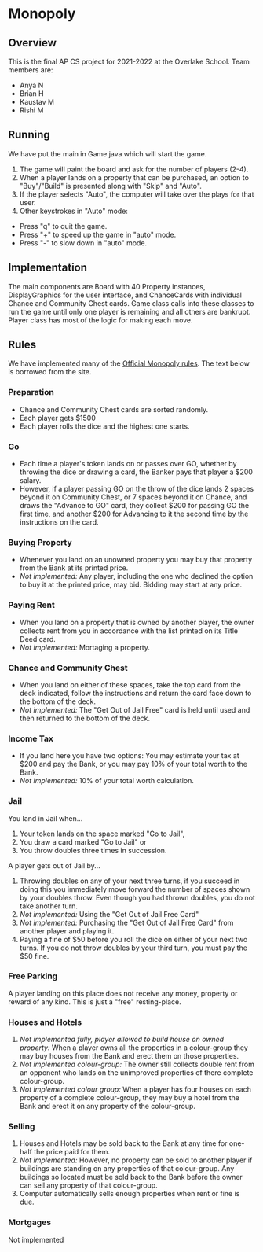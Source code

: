 # Monopoly

## Overview

This is the final AP CS project for 2021-2022 at the Overlake School. Team members are:
- Anya N
- Brian H
- Kaustav M
- Rishi M

## Running

We have put the main in Game.java which will start the game.
1. The game will paint the board and ask for the number of players (2-4).
2. When a player lands on a property that can be purchased, an option to "Buy"/"Build" is presented along with "Skip" and "Auto".
3. If the player selects "Auto", the computer will take over the plays for that user.
4. Other keystrokes in "Auto" mode:
  - Press "q" to quit the game.
  - Press "+" to speed up the game in "auto" mode.
  - Press "-" to slow down in "auto" mode.

## Implementation

The main components are Board with 40 Property instances, DisplayGraphics for the user interface, and ChanceCards with individual Chance and Community Chest cards. Game class calls into these classes to run the game until only one player is remaining and all others are bankrupt. Player class has most of the logic for making each move.

## Rules

We have implemented many of the [Official Monopoly rules](https://www.officialgamerules.org/monopoly). The text below is borrowed from the site.

### Preparation

- Chance and Community Chest cards are sorted randomly.
- Each player gets $1500
- Each player rolls the dice and the highest one starts.

### Go

- Each time a player's token lands on or passes over GO, whether by throwing the dice or drawing a card, the Banker pays that player a $200 salary.
- However, if a player passing GO on the throw of the dice lands 2 spaces beyond it on Community Chest, or 7 spaces beyond it on Chance, and draws the "Advance to GO" card, they collect $200 for passing GO the first time, and another $200 for Advancing to it the second time by the instructions on the card.

### Buying Property

- Whenever you land on an unowned property you may buy that property from the Bank at its printed price.
- *Not implemented:* Any player, including the one who declined the option to buy it at the printed price, may bid. Bidding may start at any price.

### Paying Rent

- When you land on a property that is owned by another player, the owner collects rent from you in accordance with the list printed on its Title Deed card.
- *Not implemented:* Mortaging a property.

### Chance and Community Chest

- When you land on either of these spaces, take the top card from the deck indicated, follow the instructions and return the card face down to the bottom of the deck. 
- *Not implemented:* The "Get Out of Jail Free" card is held until used and then returned to the bottom of the deck.

### Income Tax

- If you land here you have two options: You may estimate your tax at $200 and pay the Bank, or you may pay 10% of your total worth to the Bank.
- *Not implemented:* 10% of your total worth calculation.

### Jail

You land in Jail when...
1. Your token lands on the space marked "Go to Jail",
2. You draw a card marked "Go to Jail" or
3. You throw doubles three times in succession.

A player gets out of Jail by...
1. Throwing doubles on any of your next three turns, if you succeed in doing this you immediately move forward the number of spaces shown by your doubles throw. Even though you had thrown doubles, you do not take another turn.
2. *Not implemented:* Using the "Get Out of Jail Free Card"
3. *Not implemented:* Purchasing the "Get Out of Jail Free Card" from another player and playing it.
4. Paying a fine of $50 before you roll the dice on either of your next two turns. If you do not throw doubles by your third turn, you must pay the $50 fine. 

### Free Parking

A player landing on this place does not receive any money, property or reward of any kind.
This is just a "free" resting-place.

### Houses and Hotels

1. *Not implemented fully, player allowed to build house on owned property:* When a player owns all the properties in a colour-group they may buy houses from the Bank and erect them on those properties.
2. *Not implemented colour-group:* The owner still collects double rent from an opponent who lands on the unimproved properties of there complete colour-group.
3. *Not implemented colour group:* When a player has four houses on each property of a complete colour-group, they may buy a hotel from the Bank and erect it on any property of the colour-group. 

### Selling

1. Houses and Hotels may be sold back to the Bank at any time for one-half the price paid for them.
2. *Not implemented:* However, no property can be sold to another player if buildings are standing on any properties of that colour-group. Any buildings so located must be sold back to the Bank before the owner can sell any property of that colour-group.
3. Computer automatically sells enough properties when rent or fine is due.

### Mortgages

Not implemented

